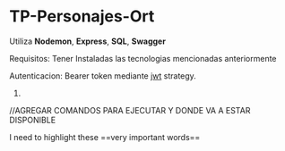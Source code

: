 # TP-Personajes-Ort
Utiliza **Nodemon**, **Express**, **SQL**, **Swagger**

Requisitos: Tener Instaladas las tecnologias mencionadas anteriormente

Autenticacion: Bearer token mediante [jwt](https://jwt.io/) strategy.  

1.

//AGREGAR COMANDOS PARA EJECUTAR Y DONDE VA A ESTAR DISPONIBLE
	
I need to highlight these ==very important words==
